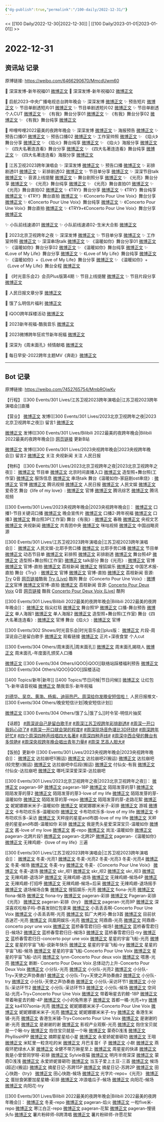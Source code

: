 ```yaml
---
{"dg-publish":true,"permalink":"/100-daily/2022-12-31/"}
---
```



<< [[100 Daily/2022-12-30\|2022-12-30]] | [[100 Daily/2023-01-01\|2023-01-01]] >>

# 2022-12-31

## 资讯站 记录

原博链接: https://weibo.com/6466290670/MmcdUwm60

💫 深深发博-新年祝福01 [微博正文](https://m.weibo.cn/6466290670/4852901740550147)
💫 深深发博-新年祝福02 [微博正文](https://m.weibo.cn/6466290670/4852891477883549)

🎤 启航2023-中央广播电视总台跨年晚会
✨ 深深发博 [微博正文](https://m.weibo.cn/6466290670/4852867854507337)
✨ 预告短片 [微博正文](https://m.weibo.cn/6466290670/4852706743165388)
✨ 节目单剧透短片01 [微博正文](https://m.weibo.cn/6466290670/4852680667703246)
✨ 节目单剧透短片02 [微博正文](https://m.weibo.cn/6466290670/4852677169131246)
✨ 节目单剧透个人CUT [微博正文](https://m.weibo.cn/6466290670/4852687402959167)
✨ 《有我》舞台分享01 [微博正文](https://m.weibo.cn/6466290670/4852858287296705)
✨ 《有我》舞台分享02 [微博正文](https://m.weibo.cn/6466290670/4852874275718946)
✨ 《有我》舞台纯享 [微博正文](https://m.weibo.cn/6466290670/4852877199951780)

🎤 哔哩哔哩2022最美的夜跨年晚会
✨ 深深发博 [微博正文](https://m.weibo.cn/6466290670/4852856807493948)
✨ 海报预告 [微博正文](https://m.weibo.cn/6466290670/4852807294001291)
✨ 预告口播01 [微博正文](https://m.weibo.cn/6466290670/4852690595349679)
✨ 预告口播02 [微博正文](https://m.weibo.cn/6466290670/4852816470875708)
✨ 工作室帅照 [微博正文](https://m.weibo.cn/6466290670/4852862871415578)
✨ 《焰火》舞台分享 [微博正文](https://m.weibo.cn/6466290670/4852854949678142)
✨ 《焰火》舞台纯享 [微博正文](https://m.weibo.cn/6466290670/4852879230501900)
✨ 《焰火》海报分享 [微博正文](https://m.weibo.cn/6466290670/4852855183516828)
✨ 《四大名著连连看》舞台分享 [微博正文](https://m.weibo.cn/6466290670/4852853745655421)
✨ 《四大名著连连看》舞台纯享 [微博正文](https://m.weibo.cn/6466290670/4852877992662423)
✨ 《四大名著连连看》海报分享 [微博正文](https://m.weibo.cn/6466290670/4852853540401316)

🎤 江苏卫视2023跨年演唱会
✨ 深深发博 [微博正文](https://m.weibo.cn/6466290670/4852908250108492)
✨ 预告口播 [微博正文](https://m.weibo.cn/6466290670/4852701336179205)
✨ 彩排剧透01 [微博正文](https://m.weibo.cn/6466290670/4852777479832018)
✨ 彩排剧透02 [微博正文](https://m.weibo.cn/6466290670/4852777015059042)
✨ 节目单分享 [微博正文](https://m.weibo.cn/6466290670/4852716305911522)
✨ 深深节目talk [微博正文](https://m.weibo.cn/6466290670/4852896279313581)
✨ 音源上线提醒 [微博正文](https://m.weibo.cn/6466290670/4852888738994586)
✨ 舞台剧照分享 [微博正文](https://m.weibo.cn/6466290670/4852908958943917)
✨ 《光亮》舞台分享 [微博正文](https://m.weibo.cn/6466290670/4852873172622576)
✨ 《光亮》舞台纯享 [微博正文](https://m.weibo.cn/6466290670/4852880819100116)
✨ 《光亮》舞台直拍01 [微博正文](https://m.weibo.cn/6466290670/4852887321051725)
✨ 《光亮》舞台直拍02 [微博正文](https://m.weibo.cn/6466290670/4852899027357463)
✨ 《TRY》舞台分享 [微博正文](https://m.weibo.cn/6466290670/4852884112151879)
✨ 《TRY》舞台纯享 [微博正文](https://m.weibo.cn/6466290670/4852885118263340)
✨ 《TRY》舞台直拍 [微博正文](https://m.weibo.cn/6466290670/4852898305940998)
✨ 《Concerto Pour Une Voix》舞台分享 [微博正文](https://m.weibo.cn/6466290670/4852882773386432)
✨ 《Concerto Pour Une Voix》舞台纯享 [微博正文](https://m.weibo.cn/6466290670/4852883563221445)
✨ 《Concerto Pour Une Voix》舞台直拍 [微博正文](https://m.weibo.cn/6466290670/4852898397688515)
✨ 《TRY》+《Concerto Pour Une Voix》舞台分享 [微博正文](https://m.weibo.cn/6466290670/4852899122774398)

✨ 小队前线速递01 [微博正文](https://m.weibo.cn/6466290670/4852812854599509)
✨ 小队前线速递02-生米大合影 [微博正文](https://m.weibo.cn/6466290670/4852818164325741)

🎤 2023北京卫视跨年之夜
✨ 深深发博 [微博正文](https://m.weibo.cn/6466290670/4852833175735363)
✨ 节目单分享 [微博正文](https://m.weibo.cn/6466290670/4852679878120110)
✨ 工作室帅照 [微博正文](https://m.weibo.cn/6466290670/4852862494181513)
✨ 深深串场talk [微博正文](https://m.weibo.cn/6466290670/4852872707850287)
✨ 《温暖如你》舞台分享01 [微博正文](https://m.weibo.cn/6466290670/4852846190661272)
✨ 《温暖如你》舞台分享02 [微博正文](https://m.weibo.cn/6466290670/4852831187634291)
✨ 《温暖如你》舞台纯享 [微博正文](https://m.weibo.cn/6466290670/4852837223502133)
✨ 《Love of My Life》舞台分享 [微博正文](https://m.weibo.cn/6466290670/4852831704591624)
✨ 《Love of My Life》舞台纯享 [微博正文](https://m.weibo.cn/6466290670/4852838402884698)
✨ 《温暖如你》+《Love of My Life》舞台分享 [微博正文](https://m.weibo.cn/6466290670/4852839064548306)
✨ 《温暖如你》+《Love of My Life》舞台全程 [微博正文](https://m.weibo.cn/6466290670/4852840193332110)

💫 《时光音乐会2》会员Plus版第4期
✨ 节目上线提醒 [微博正文](https://m.weibo.cn/6466290670/4852725546232172)
✨ 节目片段分享 [微博正文](https://m.weibo.cn/6466290670/4852726481551969)

💫 人民日报文章分享 [微博正文](https://m.weibo.cn/6466290670/4852862125875245)

💫 饿了么明信片福利 [微博正文](https://m.weibo.cn/6466290670/4852882032300210)

💫 iQOO跨年踩楼活动 [微博正文](https://m.weibo.cn/6466290670/4852785591881060)

💫 2023新年祝福-酷我音乐 [微博正文](https://m.weibo.cn/6466290670/4852845901777109)

💫 2023微博跨年狂欢节新年祝福 [微博正文](https://m.weibo.cn/6466290670/4852840781316172)

💫 深深为《周末面孔》倾情献唱 [微博正文](https://m.weibo.cn/6466290670/4852807973470226)

💫 每日早安-2022跨年主题MV《奔赴》[微博正文](https://m.weibo.cn/6466290670/4852645552200795)

---
## Bot 记录

原博链接: https://weibo.com/7452765754/MmbROjwKv

【行程】
[[300 Events/301 Lives/江苏卫视2023跨年演唱会\|江苏卫视2023跨年演唱会]]直播

【营业】
[微博正文](https://m.weibo.cn/1736988591/4852831208868538) 发博([[300 Events/301 Lives/2023北京卫视跨年之夜\|2023北京卫视跨年之夜]])
留言1 [微博正文](https://m.weibo.cn/2803301701/4852842547129685)

[微博正文](https://m.weibo.cn/1736988591/4852855104869718) 发博([[300 Events/301 Lives/Bilibili 2022最美的夜跨年晚会\|Bilibili 2022最美的夜跨年晚会]])
[网页链接](https://weibo.cn/sinaurl?u=https%3A%2F%2Fm.bilibili.com%2Fvideo%2FBV1aG4y1j7w1) 更新B站

[微博正文](https://m.weibo.cn/1736988591/4852864135201032) 发博([[300 Events/301 Lives/2023央视跨年晚会\|2023央视跨年晚会]])
留言2 [微博正文](https://m.weibo.cn/2656274875/4852857180271338)
关注 央视新闻
关注 人民日报

【物料】
[[300 Events/301 Lives/2023北京卫视跨年之夜\|2023北京卫视跨年之夜]]：
[微博正文](https://m.weibo.cn/7727022228/4852677772576509) 节目单
[微博正文](https://m.weibo.cn/2992050891/4852660337388109) 北京时间直播入口
[微博正文](https://m.weibo.cn/7478855230/4852851954418324) 造型照+舞台照(工作室)
[微博正文](https://m.weibo.cn/7710473200/4852927774590003) 服饰信息
[微博正文](https://m.weibo.cn/6466290670/4852872707850287) 串场talk
舞台《温暖如你-家庭剧ost串烧》:
[微博正文](https://m.weibo.cn/7727022228/4852829209239724) 官博
[微博正文](https://m.weibo.cn/2591595652/4852832946104323) 腾讯视频
[微博正文](https://m.weibo.cn/2803301701/4852842547129685) 人民日报
[微博正文](https://m.weibo.cn/7362512027/4852830890102997) 人民文娱
[微博正文](https://m.weibo.cn/1731986465/4852837328619144) 爱奇艺
舞台《life of my love》:
[微博正文](https://m.weibo.cn/7727022228/4852830303158653) 官博
[微博正文](https://m.weibo.cn/3758512144/4852836138224968) 腾讯综艺
[微博正文](https://m.weibo.cn/2591595652/4852834724226389) 腾讯视频

[[300 Events/301 Lives/2023央视跨年晚会\|2023央视跨年晚会]]：
[微博正文](https://m.weibo.cn/3506728370/4852671477713127) 口播1-节目关键词口播
[微博正文](https://m.weibo.cn/2210168325/4852692872333692) 晚会宣传片
[微博正文](https://m.weibo.cn/3506728370/4852724326213049) 口播2-跨年祝福
[微博正文](https://m.weibo.cn/3506728370/4852731876218926) 口播3
[微博正文](https://m.weibo.cn/7478855230/4852924809742699) 舞台照3P(工作室)
舞台《有我》:
[微博正文](https://m.weibo.cn/3506728370/4852857452631214) 春晚
[微博正文](https://m.weibo.cn/2210168325/4852856420842040) 央视文艺
[微博正文](https://m.weibo.cn/2656274875/4852857180271338) 央视新闻
[微博正文](https://m.weibo.cn/3937348351/4852867988980691) 共青团中央
[微博正文](https://m.weibo.cn/1809436135/4853133745066829) 咪咕视频
[微博正文](http://weibo.com/7774089243/MmbpXr2h8) 中国战略资源

[[300 Events/301 Lives/江苏卫视2023跨年演唱会\|江苏卫视2023跨年演唱会]]：
[微博正文](https://m.weibo.cn/7362512027/4852685364265212) 人民文娱-比耶手势口播
[微博正文](https://m.weibo.cn/1818087960/4852700426277758) 比耶手势口播
[微博正文](https://m.weibo.cn/1818087960/4852714398559082) 节目单
[微博正文](https://m.weibo.cn/1818087960/4852722366682921) 动态节目单
[微博正文](https://m.weibo.cn/1818087960/4852774225317723) 彩排照
[微博正文](https://m.weibo.cn/1818087960/4852774753278124) 彩排剧透
[微博正文](https://m.weibo.cn/1818087960/4852905116435855) 舞台照4P
[微博正文](https://m.weibo.cn/7478855230/4852917897528628) 造型照+舞台照(工作室)
[微博正文](https://m.weibo.cn/6466290670/4852896279313581) talk部分
舞台《光亮》:
[微博正文](https://m.weibo.cn/1818087960/4852869583348366) 官博
[微博正文](https://m.weibo.cn/1818087960/4852886376553616) 官博-直拍
[微博正文](https://m.weibo.cn/1796087453/4852872141867261) 荔枝新闻
[微博正文](https://m.weibo.cn/1843633441/4852872125091175) 搜狐娱乐
[微博正文](http://weibo.com/1943724947/Mmft2yMXN) 中国艺术报-直拍
舞台《Try》:
[微博正文](https://m.weibo.cn/1818087960/4852881985899611) 官博
[微博正文](https://m.weibo.cn/1818087960/4852896984212811) 官博-直拍
[微博正文](https://m.weibo.cn/1796087453/4852884208359927) 荔枝新闻
音源:
[Try](https://weibo.cn/sinaurl?u=https%3A%2F%2Fc.y.qq.com%2Fbase%2Ffcgi-bin%2Fu%3F__%3DHeNlbkxlnPlc) Q音
[网页链接](https://weibo.cn/sinaurl?u=https%3A%2F%2Fm.kuwo.cn%2Fyinyue%2F256739212%3Ff%3Darphone%26t%3Dsinawb%26isstar%3D0%26loginuid%3DeRUhalWoIQpKVGMKo3dpLQ%3D%3D)酷我
[Try (Live)](https://weibo.cn/sinaurl?u=https%3A%2F%2Ft4.kugou.com%2Fsong.html%3Fid%3D5eDO93eB7V2) 酷狗
舞台《Concerto Pour Une Voix》:
[微博正文](https://m.weibo.cn/1818087960/4852882090759710)官博
[微博正文](https://m.weibo.cn/1818087960/4852897499587814)官博-直拍
[微博正文](https://m.weibo.cn/1796087453/4852884208359927) 荔枝新闻
音源:
[Concerto Pour Deux Voix](https://weibo.cn/sinaurl?u=https%3A%2F%2Fc.y.qq.com%2Fbase%2Ffcgi-bin%2Fu%3F__%3DKv14zrxlnrkp) Q音
[网页链接](https://weibo.cn/sinaurl?u=https%3A%2F%2Fm.kuwo.cn%2Fyinyue%2F256739440%3Ff%3Darphone%26t%3Dsinawb%26isstar%3D0%26loginuid%3DeRUhalWoIQpKVGMKo3dpLQ%3D%3D) 酷我
[Concerto Pour Deux Voix (Live)](https://weibo.cn/sinaurl?u=https%3A%2F%2Ft1.kugou.com%2Fsong.html%3Fid%3D5eE3JeeB7V2) 酷狗

[[300 Events/301 Lives/Bilibili 2022最美的夜跨年晚会\|Bilibili 2022最美的夜跨年晚会]]：
[微博正文](https://m.weibo.cn/7524193441/4852689094314458) 指尖红毯
[微博正文](https://m.weibo.cn/7524193441/4852806114352616) 舞台照1P
[微博正文](https://m.weibo.cn/7524193441/4852813673007573) 口播-舞台预告
[微博正文](https://m.weibo.cn/7524193441/4852850401746742) 单人海报1
[微博正文](https://m.weibo.cn/7524193441/4852851915882659) 单人海报2
[微博正文](https://m.weibo.cn/7478855230/4852860649223183) 造型照+舞台照(工作室)
舞台《四大名著连连看》:
[微博正文](https://m.weibo.cn/7524193441/4852851664229728) 官博
舞台《焰火》:
[微博正文](https://m.weibo.cn/7524193441/4852852922524554) 官博

[[300 Events/302 Shows/时光音乐会\|时光音乐会]]plus版：
[微博正文](https://m.weibo.cn/7703778879/4852724494240673) 片段-周深说自己是留白歌手
[微博正文](https://m.weibo.cn/6466290670/4852725546232172) 观看链接
[微博正文](https://m.weibo.cn/1371117067/4852668617461807) 正片+深夜食堂 个人cut

[[300 Events/304 Others/周末面孔\|周末面孔]]
[微博正文](https://m.weibo.cn/2286092114/4852739786155615) 周末面孔揭晓人
[微博正文](https://m.weibo.cn/2286092114/4852788599980957) 周末面孔-年度面孔颁奖人口播

[微博正文](https://m.weibo.cn/6378846558/4852725131514329) [[300 Events/304 Others/iQOO\|iQOO]]联络站踩楼福利预告
[微博正文](https://m.weibo.cn/6378846558/4852887031120566) [[300 Events/304 Others/iQOO\|iQOO]]踩楼活动

[[400 Topics/新年\|新年]] [[400 Topics/节日问候\|节日问候]]
[微博正文](https://m.weibo.cn/3912522941/4852838829657595) 让红包飞-新年语音祝福
[微博正文](https://m.weibo.cn/1738434147/4852843875407244) 酷我音乐-新年祝福

[刘德华、吴京、黄渤、杨紫、迪丽热巴、周深给你发晚安短信啦！](https://weibo.cn/sinaurl?u=https%3A%2F%2Fmp.weixin.qq.com%2Fs%2FGGeqa5HHEpgaZvY6wTzXtg) 人民日报推文-[[300 Events/304 Others/晚安短信计划\|晚安短信计划]]

[微博正文](https://m.weibo.cn/7756461320/4852875513567091) [[300 Events/304 Others/饿了么\|饿了么]]时令官-明信片抽奖

【话题】
[#周深说自己是留白歌手#](https://s.weibo.com/weibo?q=%23%E5%91%A8%E6%B7%B1%E8%AF%B4%E8%87%AA%E5%B7%B1%E6%98%AF%E7%95%99%E7%99%BD%E6%AD%8C%E6%89%8B%23)
[#周深江苏卫视跨年彩排剧透#](https://s.weibo.com/weibo?q=%23%E5%91%A8%E6%B7%B1%E6%B1%9F%E8%8B%8F%E5%8D%AB%E8%A7%86%E8%B7%A8%E5%B9%B4%E5%BD%A9%E6%8E%92%E5%89%A7%E9%80%8F%23)
[#周深一开口我妈心动了#](https://s.weibo.com/weibo?q=%23%E5%91%A8%E6%B7%B1%E4%B8%80%E5%BC%80%E5%8F%A3%E6%88%91%E5%A6%88%E5%BF%83%E5%8A%A8%E4%BA%86%23)
[#周深一开口就会哭的程度#](https://s.weibo.com/weibo?q=%23%E5%91%A8%E6%B7%B1%E4%B8%80%E5%BC%80%E5%8F%A3%E5%B0%B1%E4%BC%9A%E5%93%AD%E7%9A%84%E7%A8%8B%E5%BA%A6%23)
[#周深现场音色堪比3D环绕#](https://s.weibo.com/weibo?q=%23%E5%91%A8%E6%B7%B1%E7%8E%B0%E5%9C%BA%E9%9F%B3%E8%89%B2%E5%A0%AA%E6%AF%943D%E7%8E%AF%E7%BB%95%23)
[#周深跨年好忙#](https://s.weibo.com/weibo?q=%23%E5%91%A8%E6%B7%B1%E8%B7%A8%E5%B9%B4%E5%A5%BD%E5%BF%99%23)
[#四个周深四种声线唱四大名著#](https://s.weibo.com/weibo?q=%23%E5%9B%9B%E4%B8%AA%E5%91%A8%E6%B7%B1%E5%9B%9B%E7%A7%8D%E5%A3%B0%E7%BA%BF%E5%94%B1%E5%9B%9B%E5%A4%A7%E5%90%8D%E8%91%97%23)
[#周深四种声线#](https://s.weibo.com/weibo?q=%23%E5%91%A8%E6%B7%B1%E5%9B%9B%E7%A7%8D%E5%A3%B0%E7%BA%BF%23)
[#周深中西合璧的舞台有多惊艳#](https://s.weibo.com/weibo?q=%23%E5%91%A8%E6%B7%B1%E4%B8%AD%E8%A5%BF%E5%90%88%E7%92%A7%E7%9A%84%E8%88%9E%E5%8F%B0%E6%9C%89%E5%A4%9A%E6%83%8A%E8%89%B3%23)
[#周深央视跨年晚会唱出青年力量#](https://s.weibo.com/weibo?q=%23%E5%91%A8%E6%B7%B1%E5%A4%AE%E8%A7%86%E8%B7%A8%E5%B9%B4%E6%99%9A%E4%BC%9A%E5%94%B1%E5%87%BA%E9%9D%92%E5%B9%B4%E5%8A%9B%E9%87%8F%23)
[#周深 艺高人胆大#](https://s.weibo.com/weibo?q=%23%E5%91%A8%E6%B7%B1%20%E8%89%BA%E9%AB%98%E4%BA%BA%E8%83%86%E5%A4%A7%23)

【饭拍】更新中
[[300 Events/301 Lives/2023央视跨年晚会\|2023央视跨年晚会]]：
[微博正文](https://m.weibo.cn/7573664941/4852882790945179) 达拉崩吧1(搬运)
[微博正文](https://m.weibo.cn/5122158435/4852901299630617) 达拉崩吧2(搬运)
[微博正文](https://m.weibo.cn/5233410965/4853116517744766) 达拉崩吧(较完整)(搬运)
[微博正文](https://m.weibo.cn/6153221451/4853185674744446) 达拉崩吧中后段(搬运)
[微博正文](https://m.weibo.cn/7712568984/4852839153409189) 付仙女-有我
[微博正文](https://m.weibo.cn/7712568984/4853466126092916) 付仙女-达拉崩吧
[微博正文](https://m.weibo.cn/7693359824/4853571735004175) 哪吒深深爱深深-达拉崩吧

[[300 Events/301 Lives/2023北京卫视跨年之夜\|2023北京卫视跨年之夜]]：
[微博正文](https://m.weibo.cn/7633014126/4852737721765537) pageran-9P
[微博正文](https://m.weibo.cn/7633014126/4852862645447612) pageran-18P
[微博正文](https://m.weibo.cn/2284245305/4852839430228086) 陌陌发芽的芽1
[微博正文](https://m.weibo.cn/2284245305/4852846849697421) 陌陌发芽的芽2
[微博正文](https://m.weibo.cn/2284245305/4852861479696083) 陌陌发芽的芽3-love of my life
[微博正文](https://m.weibo.cn/2284245305/4853032354843070) 陌陌发芽的芽-温暖如你
[微博正文](https://m.weibo.cn/2284245305/4853136692615717) 陌陌发芽的芽-repo
[微博正文](https://m.weibo.cn/2284245305/4853274676573966) 陌陌发芽的芽-走路花絮
[微博正文](https://m.weibo.cn/1848110183/4852837726563768) 妮妮娜娜米米子-温暖如你
[微博正文](https://m.weibo.cn/1848110183/4852860372389566) 妮妮娜娜米米子-彩排
[微博正文](https://m.weibo.cn/1801743981/4852831717166072) 游城
[微博正文](https://m.weibo.cn/5373127683/4852832681603359) 卡布叻欢乐多-温暖如你
[微博正文](https://m.weibo.cn/5373127683/4852832896033904) 卡布叻欢乐多-love of my life
[微博正文](https://m.weibo.cn/5373127683/4852836993078054) 卡布叻欢乐多-采访
[微博正文](https://m.weibo.cn/1537023544/4852898489697924) 天秤座的星星and布朗-love of my life
[微博正文](https://m.weibo.cn/1537023544/4852860360331229) 天秤座的星星and布朗-温暖如你 彩排
[微博正文](https://m.weibo.cn/6548966637/4852856114385829) 我是秃头星爱深深宝贝-温暖如你
[微博正文](https://m.weibo.cn/7109697641/4852840567152086) 酱-love of my love
[微博正文](https://m.weibo.cn/7109697641/4852848048741758) 酱-repo
[微博正文](https://m.weibo.cn/1427663435/4852834136756250) 岚泫-温暖如你
[微博正文](https://m.weibo.cn/7633014126/4853107333273663) pageran-北跨片段1
[微博正文](https://m.weibo.cn/7633014126/4853220230824951) pageran-北跨2P
[微博正文](https://m.weibo.cn/7633014126/4853522451144947) pageran-《温暖如你》
[微博正文](https://m.weibo.cn/7495641082/4853606018456709) 无辣鸡翅-《love of my life》三遍

[[300 Events/301 Lives/江苏卫视2023跨年演唱会\|江苏卫视2023跨年演唱会]]：
[微博正文](https://m.weibo.cn/1825651663/4852871286496578) 冬麦-光亮1
[微博正文](https://m.weibo.cn/1825651663/4852888629681049) 冬麦-光亮2
[](https://m.weibo.cn/1825651663/4852892899741922) 冬麦-光亮3
[](https://m.weibo.cn/1825651663/4852896476961974) 冬麦-光亮4
[微博正文](https://m.weibo.cn/1825651663/4852896958527801) 冬麦-候场
[微博正文](https://m.weibo.cn/1825651663/4852898767313912) 冬麦-try
[微博正文](https://m.weibo.cn/1825651663/4852897721878782) 冬麦-《Concerto Pour Une Voix》
[微博正文](https://m.weibo.cn/1825651663/4852903719739173) 冬麦-退场
[微博正文](https://m.weibo.cn/6433509682/4852871289381270) skr_呗1
[微博正文](https://m.weibo.cn/6433509682/4852887446626994) skr_呗2
[微博正文](https://m.weibo.cn/6433509682/4852903733373816) skr_呗3
[微博正文](https://m.weibo.cn/7495641082/4852880378962102) 无辣鸡翅-退场3P
[微博正文](https://m.weibo.cn/7495641082/4852884821521114) 无辣鸡翅-退场
[微博正文](https://m.weibo.cn/7495641082/4852881637251486) 无辣鸡翅-候场4P
[微博正文](https://m.weibo.cn/7495641082/4852885730377476) 无辣鸡翅-打招呼
[微博正文](https://m.weibo.cn/7495641082/4852928638097520) 无辣鸡翅-候场+后采
[微博正文](https://m.weibo.cn/7495641082/4852926479076769) 无辣鸡翅-退场摇手
[微博正文](https://m.weibo.cn/7495641082/4852968178320748) 退场候场合集
[微博正文](https://m.weibo.cn/1843633441/4852883474088501) 搜狐娱乐-光亮
[微博正文](https://m.weibo.cn/6094800264/4852872946653783) fiona-光亮
[微博正文](https://m.weibo.cn/6094800264/4852901699126319) fiona-候场
[微博正文](https://m.weibo.cn/6094800264/4852924729003422) fiona-try
[微博正文](https://m.weibo.cn/7633014126/4852894799502868) pageran-彩排
[微博正文](https://m.weibo.cn/7633014126/4853573060659335) Pageran-彩排《光亮》
[微博正文](https://m.weibo.cn/7633014126/4853429430913159) pageran-彩排《try》
[微博正文](https://m.weibo.cn/7633014126/4853574901695295) pageran-光亮9P
[微博正文](https://m.weibo.cn/6573310682/4852889447581279) 深深喜欢吃柚子吗-恭喜发财红包拿来
[微博正文](https://m.weibo.cn/1678896540/4852895293378402) 小丢丢丢啊-Concerto Pour Une Voix
[微博正文](https://m.weibo.cn/1678896540/4852887575856949) 小丢丢丢啊-光亮
[微博正文](https://m.weibo.cn/6525010965/4852906135650799) 狐厂大拷问-舞台3首
[微博正文](https://m.weibo.cn/1774358264/4852894249254948) 目前状态迷芒-光亮
[微博正文](https://m.weibo.cn/1900552512/4852871272600854) 凤凰网娱乐-光亮
[微博正文](https://m.weibo.cn/3167588042/4852918145254732) 阿鼎鼎-光亮
[微博正文](https://m.weibo.cn/3167588042/4852920535484767) 阿鼎鼎-concerto poyr une voix
[微博正文](https://m.weibo.cn/1926072985/4852917729757067) 蓝桥春雪君归日-候场1
[微博正文](https://m.weibo.cn/1926072985/4852919726248288) 蓝桥春雪君归日-候场2
[微博正文](https://m.weibo.cn/1926072985/4852919080325353) 蓝桥春雪君归日-候场3
[微博正文](https://m.weibo.cn/1926072985/4852932497375318) 蓝桥春雪君归日-try
[微博正文](https://m.weibo.cn/1926072985/4852919159491189) 蓝桥春雪君归日-concerto poyr une voix
[微博正文](https://m.weibo.cn/7573664941/4852882790945179) 星星的宇宙飞船-光亮
[微博正文](https://m.weibo.cn/7684559488/4852918366767168) 星星的宇宙飞船-说新年快乐
[微博正文](https://m.weibo.cn/7684559488/4852921768870457) 星星的宇宙飞船-try
[微博正文](https://m.weibo.cn/7684559488/4852927606820659) 星星的宇宙飞船-候场
[微博正文](https://m.weibo.cn/7684559488/4852941569395501) 星星的宇宙飞船-Concerto Pour Une Voix
[微博正文](https://m.weibo.cn/7684559488/4852934375900470) 星星的宇宙飞船-访问
[微博正文](https://m.weibo.cn/6278506115/4852924452177947) lynn-Concerto Pour deux voix
[微博正文](https://m.weibo.cn/1974645070/4852937850096629) 喂惠-光亮
[微博正文](https://m.weibo.cn/6513320146/4852945110434181) 断断- Concerto Pour Deux Voix
[](https://m.weibo.cn/1742767895/4852958443077956) 总体动力上升-Concerto Pour Deux Voix
[微博正文](https://m.weibo.cn/5516625428/4853041575239057) 小分队-光亮
[微博正文](https://m.weibo.cn/5516625428/4853023735556806) 小分队-光亮2
[微博正文](https://m.weibo.cn/5516625428/4853047861450877) 小分队-Try+天使之声协奏曲1
[微博正文](https://m.weibo.cn/5516625428/4853036822823455) 小分队-Try+天使之声协奏曲2
[微博正文](https://m.weibo.cn/5516625428/4853139821562764) 小分队-try
[微博正文](https://m.weibo.cn/5516625428/4853143228383505) 小分队-天使之声协奏曲
[微博正文](https://m.weibo.cn/5516625428/4853060377775143) 小分队-采访环节1
[微博正文](https://m.weibo.cn/5516625428/4853081533056852) 小分队-采访环节2
[微博正文](https://m.weibo.cn/5516625428/4853151956211761) 小分队-采访环节3
[微博正文](https://m.weibo.cn/5516625428/4853145328948731) 小分队-候场
[微博正文](https://m.weibo.cn/7183015833/4853040207365169) 空间站-光亮+Try+Concerto Pour Une Voix
[微博正文](https://m.weibo.cn/3246571812/4853022720793029) 带着啾星去钓鲸-18P
[微博正文](https://m.weibo.cn/3246571812/4852946271210238) 带着啾星去钓鲸-4P
[微博正文](https://m.weibo.cn/6925005702/4853051343510655) 小小的兔熊崽子
[微博正文](https://m.weibo.cn/3314422837/4852910934725305) 首都一橘-光亮+try
[微博正文](https://m.weibo.cn/1752327670/4852912028910341) ka4107sonia-光亮
[微博正文](https://m.weibo.cn/1848110183/4853060498888205) 妮妮娜娜米米子-Concerto Pour Une Voix
[微博正文](https://m.weibo.cn/1848110183/4853068107090492) 妮妮娜娜米米子-光亮
[微博正文](https://m.weibo.cn/1848110183/4852909315459133) 妮妮娜娜米米子-try
[微博正文](https://m.weibo.cn/7150372189/4852941922501417) 香港生米铺-光亮
[微博正文](https://m.weibo.cn/7150372189/4853084360546441) 香港生米铺-Try+Concerto Pour Une Voix
[微博正文](https://m.weibo.cn/6807334275/4852891879477340) 是谢谢的谢-光亮
[微博正文](https://m.weibo.cn/6807334275/4852912934621643) 是谢谢的谢
[微博正文](https://m.weibo.cn/6502685025/4852892303627258) 影视产业观察-光亮
[微博正文](https://m.weibo.cn/1913619107/4853022192051165) 抱住宝贝就是一个啾-try
[微博正文](https://m.weibo.cn/1913619107/4853054447551847) 抱住宝贝就是一个啾
[微博正文](https://m.weibo.cn/5710850364/4852892735902698) 蒙奇D浅浅
[微博正文](https://m.weibo.cn/5411965582/4852888360461730) PhyllissHPP
[微博正文](https://m.weibo.cn/5823086266/4852900105295423) 摘颗星星给小星
[微博正文](https://m.weibo.cn/6473083202/4853040609501469) 永爱娇妮普砸叻
[微博正文](https://m.weibo.cn/7390153407/4853026660294154) 王珝
[微博正文](https://m.weibo.cn/7055738391/4852885445677328) 米缸里一粒贪吃的米
[微博正文](https://m.weibo.cn/1750321044/4852902064300550) 月巴豸苗亻子
[微博正文](https://m.weibo.cn/7440131846/4852933995532066) 小默
[微博正文](https://m.weibo.cn/5421898793/4853055710040618) 燕瘦环肥绿水人家
[微博正文](https://m.weibo.cn/7788055944/4853032812025308) 全健不带万揪星至上
[微博正文](https://m.weibo.cn/5108808723/4852918497581044) 周星星的快递
[微博正文](https://m.weibo.cn/7602573299/4852921634652769) 我是小曾曾同学呀-彩排
[微博正文](https://m.weibo.cn/7154299606/4852934384289871) Sylvie夜猫
[微博正文](https://m.weibo.cn/1791394053/4852941586174799) 明月半倚深深
[微博正文](https://m.weibo.cn/5710850364/4852893931279817) 蒙奇D浅浅
[微博正文](https://m.weibo.cn/6473083202/4853045806762932) 永爱娇妮普砸叻
[微博正文](https://m.weibo.cn/7758444177/4853113616078374) 当玉子爱上土豆-三首
[微博正文](https://m.weibo.cn/6433509682/4853026982989707) 候场(超近)(搬运)
[微博正文](https://m.weibo.cn/6859101100/4853213562669409) 摘星日记-苏跨15P
[微博正文](https://m.weibo.cn/6859101100/4852896472250128) 摘星日记-苏跨2P
[微博正文](https://m.weibo.cn/2172350470/4853486581448748) 田心快跑-《try》
[微博正文](https://m.weibo.cn/2172350470/4853566244659363) 田心快跑-候场
[微博正文](https://m.weibo.cn/7457378907/4853452431950749) 光字片-repo+《光亮》
[微博正文](https://m.weibo.cn/6048634807/4853259389639061) 蛋挞食粥要加星星糖-彩排
[微博正文](https://m.weibo.cn/7491153604/4853095409125863) 冲浪嗑瓜子-候场
[微博正文](https://m.weibo.cn/7082623163/4853225235158902) 向阳花-候场
[微博正文](https://m.weibo.cn/7082623163/4853213415871776) 向阳花-try

[[300 Events/301 Lives/Bilibili 2022最美的夜跨年晚会\|Bilibili 2022最美的夜跨年晚会]]：
[微博正文](https://m.weibo.cn/1825651663/4852860515522592) 冬麦-repo
[微博正文](https://m.weibo.cn/7633014126/4853043924044288) pageran-焰火
[微博正文](https://m.weibo.cn/7002889499/4852851270487778) 一粒five米-repo
[微博正文](https://m.weibo.cn/5668888787/4852862024943528) 寒江白芷-repo
[微博正文](https://m.weibo.cn/7633014126/4853143752150658) pageran-花絮
[微博正文](https://m.weibo.cn/7633014126/4853239713372054) pageran-慢镜头fo
[微博正文](https://m.weibo.cn/3506586184/4853447457510748) 薯片粉碎师-B跨清唱
[微博正文](https://m.weibo.cn/3506586184/4853575777522258) 薯片粉碎师-许愿花絮

